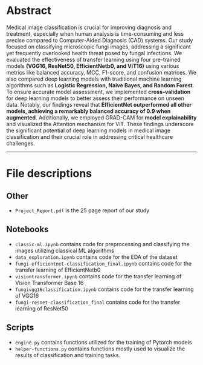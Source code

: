 # Abstract
Medical image classification is crucial for improving diagnosis and treatment, especially when human analysis is time-consuming and less precise compared to Computer-Aided Diagnosis (CAD) systems. Our study focused on classifying microscopic fungi images, addressing a significant yet frequently overlooked health threat posed by fungal infections. We evaluated the effectiveness of transfer learning using four pre-trained models **(VGG16, ResNet50, EfficientNetb0, and ViT16)** using various metrics like balanced accuracy, MCC, F1-score, and confusion matrices. We also compared deep learning models with traditional machine learning algorithms such as **Logistic Regression, Naive Bayes, and Random Forest**.  To ensure accurate model assessment, we implemented **cross-validation** for deep learning models to better assess their performance on unseen data. Notably, our findings reveal that **EfficientNet outperformed all other models, achieving a remarkably balanced accuracy of 0.9 when augmented**. Additionally, we employed GRAD-CAM for **model explainability** and visualized the Attention mechanism for ViT. These findings underscore the significant potential of deep learning models in medical image classification and their crucial role in addressing critical healthcare challenges.

---

# File descriptions 

## Other
- `Project_Report.pdf` is the 25 page report of our study 
## Notebooks
- `classic-ml.ipynb` contains code for preprocessing and classifying the images utilizing classical ML algorithms
- `data_exploration.ipynb` contains code for the EDA of the dataset
- `fungi-efficientnet-classification_final.ipynb` contains code for the transfer learning of EfficientNetb0
- `visiontransformer.ipynb` contains code for the transfer learning of Vision Transformer Base 16
- `fungivgg16classification.ipynb` contains code for the transfer learning of VGG16
- `fungi-resnet-classification_final` contains code for the transfer learning of ResNet50
## Scripts 
- `engine.py` contains functions utilized for the training of Pytorch models
- `helper-functions.py` contains functions mostly used to visualize the results of classification and training tasks.
